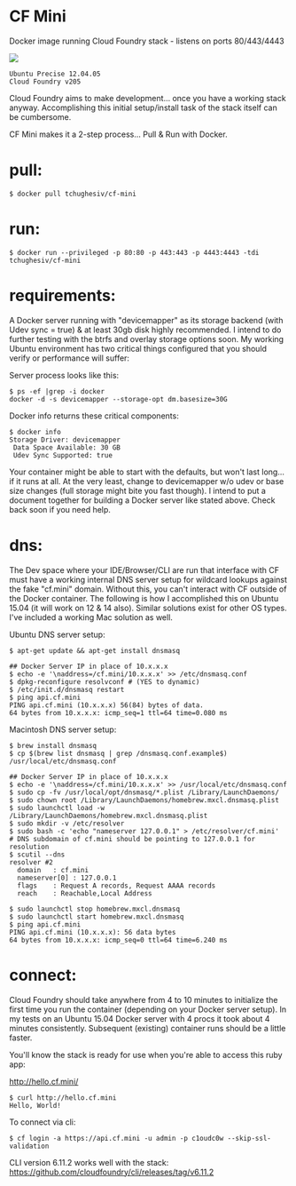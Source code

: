 # CF Mini
Docker image running Cloud Foundry stack - listens on ports 80/443/4443

[![](https://badge.imagelayers.io/tchughesiv/cf-mini.svg)](https://imagelayers.io/?images=tchughesiv/cf-mini:latest 'Get your own badge on imagelayers.io')

    Ubuntu Precise 12.04.05
    Cloud Foundry v205

Cloud Foundry aims to make development... once you have a working stack anyway. Accomplishing this initial setup/install task of the stack itself can be cumbersome.

CF Mini makes it a 2-step process... Pull & Run with Docker.

# pull:

    $ docker pull tchughesiv/cf-mini

# run:

    $ docker run --privileged -p 80:80 -p 443:443 -p 4443:4443 -tdi tchughesiv/cf-mini

# requirements:

  A Docker server running with "devicemapper" as its storage backend (with Udev sync = true) & at least 30gb disk highly recommended. I intend to do further testing with the btrfs and overlay storage options soon. My working Ubuntu environment has two critical things configured that you should verify or performance will suffer:

  Server process looks like this:

    $ ps -ef |grep -i docker
    docker -d -s devicemapper --storage-opt dm.basesize=30G

  Docker info returns these critical components:

    $ docker info
    Storage Driver: devicemapper
     Data Space Available: 30 GB
     Udev Sync Supported: true

  Your container might be able to start with the defaults, but won't last long... if it runs at all. At the very least, change to devicemapper w/o udev or base size changes (full storage might bite you fast though). I intend to put a document together for building a Docker server like stated above.  Check back soon if you need help.

# dns:

  The Dev space where your IDE/Browser/CLI are run that interface with CF must have a working internal DNS server setup for wildcard lookups against the fake "cf.mini" domain. Without this, you can't interact with CF outside of the Docker container.  The following is how I accomplished this on Ubuntu 15.04 (it will work on 12 & 14 also).  Similar solutions exist for other OS types. I've included a working Mac solution as well.

Ubuntu DNS server setup:

    $ apt-get update && apt-get install dnsmasq

    ## Docker Server IP in place of 10.x.x.x
    $ echo -e '\naddress=/cf.mini/10.x.x.x' >> /etc/dnsmasq.conf
    $ dpkg-reconfigure resolvconf # (YES to dynamic)
    $ /etc/init.d/dnsmasq restart
    $ ping api.cf.mini
    PING api.cf.mini (10.x.x.x) 56(84) bytes of data.
    64 bytes from 10.x.x.x: icmp_seq=1 ttl=64 time=0.080 ms

Macintosh DNS server setup:

    $ brew install dnsmasq
    $ cp $(brew list dnsmasq | grep /dnsmasq.conf.example$) /usr/local/etc/dnsmasq.conf

    ## Docker Server IP in place of 10.x.x.x
    $ echo -e '\naddress=/cf.mini/10.x.x.x' >> /usr/local/etc/dnsmasq.conf
    $ sudo cp -fv /usr/local/opt/dnsmasq/*.plist /Library/LaunchDaemons/
    $ sudo chown root /Library/LaunchDaemons/homebrew.mxcl.dnsmasq.plist
    $ sudo launchctl load -w /Library/LaunchDaemons/homebrew.mxcl.dnsmasq.plist
    $ sudo mkdir -v /etc/resolver
    $ sudo bash -c 'echo "nameserver 127.0.0.1" > /etc/resolver/cf.mini'
    # DNS subdomain of cf.mini should be pointing to 127.0.0.1 for resolution
    $ scutil --dns
    resolver #2
      domain   : cf.mini
      nameserver[0] : 127.0.0.1
      flags    : Request A records, Request AAAA records
      reach    : Reachable,Local Address

    $ sudo launchctl stop homebrew.mxcl.dnsmasq
    $ sudo launchctl start homebrew.mxcl.dnsmasq
    $ ping api.cf.mini
    PING api.cf.mini (10.x.x.x): 56 data bytes
    64 bytes from 10.x.x.x: icmp_seq=0 ttl=64 time=6.240 ms

# connect:

Cloud Foundry should take anywhere from 4 to 10 minutes to initialize the first time you run the container (depending on your Docker server setup).  In my tests on an Ubuntu 15.04 Docker server with 4 procs it took about 4 minutes consistently.  Subsequent (existing) container runs should be a little faster.

  You'll know the stack is ready for use when you're able to access this ruby app:

  <http://hello.cf.mini/>

    $ curl http://hello.cf.mini
    Hello, World!

To connect via cli:

    $ cf login -a https://api.cf.mini -u admin -p c1oudc0w --skip-ssl-validation

CLI version 6.11.2 works well with the stack:	<https://github.com/cloudfoundry/cli/releases/tag/v6.11.2>
